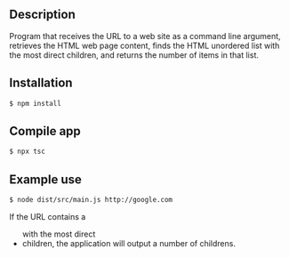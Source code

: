 ## Description

Program that receives the URL to a web site as a command line argument, retrieves the HTML web page content, finds the HTML unordered list with the most direct children, and returns the number of items in that list.

## Installation

```bash
$ npm install
```

## Compile app

```bash
$ npx tsc
```

## Example use

```bash
$ node dist/src/main.js http://google.com
```

If the URL contains a <ul> with the most direct <li> children, the application will output a number of childrens.
